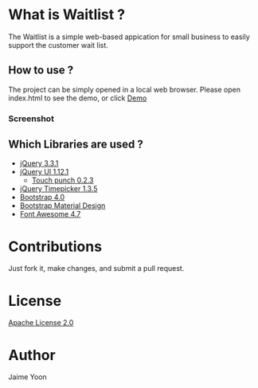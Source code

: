 # What is Waitlist ?
The Waitlist is a simple web-based appication for small business to easily support the customer wait list.

## How to use ?
The project can be simply opened in a local web browser. Please open index.html to see the demo, or click [Demo](http://jaimeyoon.net/waitlist/)

### Screenshot

## Which Libraries are used ?
* [jQuery 3.3.1](https://jquery.com/download/)
* [jQuery UI 1.12.1](https://jqueryui.com/download/all)
  - [Touch punch 0.2.3](http://touchpunch.furf.com/)
* [jQuery Timepicker 1.3.5](http://jonthornton.github.io/jquery-timepicker/)
* [Bootstrap 4.0]()
* [Bootstrap Material Design]()
* [Font Awesome 4.7]()

# Contributions
Just fork it, make changes, and submit a pull request.

# License
[Apache License 2.0](https://github.com/tensorflow/tensorflow/blob/master/LICENSE)

# Author
Jaime Yoon

